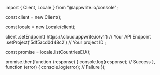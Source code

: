 import { Client, Locale } from "@appwrite.io/console";

const client = new Client();

const locale = new Locale(client);

client
    .setEndpoint('https://<REGION>.cloud.appwrite.io/v1') // Your API Endpoint
    .setProject('5df5acd0d48c2') // Your project ID
;

const promise = locale.listCountriesEU();

promise.then(function (response) {
    console.log(response); // Success
}, function (error) {
    console.log(error); // Failure
});